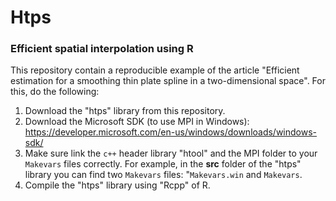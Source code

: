 # Htps 
### Efficient spatial interpolation using R

This repository contain a reproducible example of the article "Efficient estimation for a smoothing thin plate spline in a two-dimensional space". For this, do the following:

1. Download the "htps" library from this repository.
2. Download the Microsoft SDK (to use MPI in Windows): https://developer.microsoft.com/en-us/windows/downloads/windows-sdk/
3. Make sure link the $\texttt{c++}$ header library "htool" and the MPI folder to your $\texttt{Makevars}$ files correctly. For example, in the $\textbf{src}$ folder of the "htps" library you can find two $\texttt{Makevars}$ files: "$\texttt{Makevars.win}$ and $\texttt{Makevars}$. 
4. Compile the "htps" library using "Rcpp" of R. 
